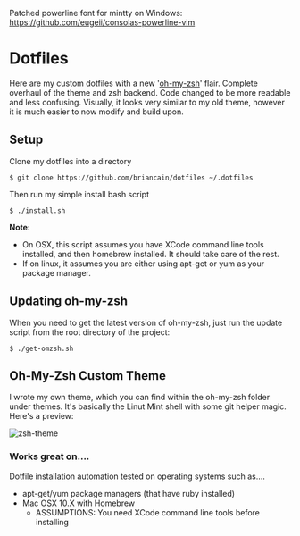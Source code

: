 Patched powerline font for mintty on Windows: https://github.com/eugeii/consolas-powerline-vim

# Dotfiles

Here are my custom dotfiles with a new '[oh-my-zsh](https://github.com/robbyrussell/oh-my-zsh)' flair. Complete overhaul of the theme and zsh backend. Code changed to be more readable and less confusing. Visually, it looks very similar to my old theme, however it is much easier to now modify and build upon.

## Setup

Clone my dotfiles into a directory

    $ git clone https://github.com/briancain/dotfiles ~/.dotfiles

Then run my simple install bash script

    $ ./install.sh

__Note:__

- On OSX, this script assumes you have XCode command line tools installed, and then homebrew installed. It should take care of the rest.
- If on linux, it assumes you are either using apt-get or yum as your package manager.

## Updating oh-my-zsh

When you need to get the latest version of oh-my-zsh, just run the update script from the root directory of the project:

    $ ./get-omzsh.sh

## Oh-My-Zsh Custom Theme

I wrote my own theme, which you can find within the oh-my-zsh folder under themes. It's basically the Linut Mint shell with some git helper magic. Here's a preview:

![zsh-theme](http://i.imgur.com/WdGWogr.png)

### Works great on....

Dotfile installation automation tested on operating systems such as....

- apt-get/yum package managers (that have ruby installed)
- Mac OSX 10.X with Homebrew
  + ASSUMPTIONS: You need XCode command line tools before installing
